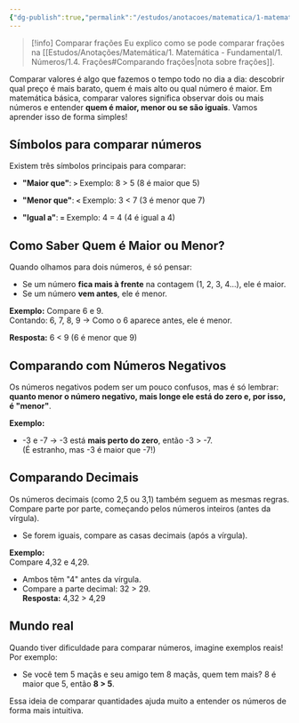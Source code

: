 ```yaml
---
{"dg-publish":true,"permalink":"/estudos/anotacoes/matematica/1-matematica-fundamental/1-numeros/1-3-comparando-valores/","updated":"2025-03-14T21:31:55.224-03:00"}
---
```


> [!info] Comparar frações
> Eu explico como se pode comparar frações na [[Estudos/Anotações/Matemática/1. Matemática - Fundamental/1. Números/1.4. Frações#Comparando frações\|nota sobre frações]].

Comparar valores é algo que fazemos o tempo todo no dia a dia: descobrir qual preço é mais barato, quem é mais alto ou qual número é maior. Em matemática básica, comparar valores significa observar dois ou mais números e entender **quem é maior, menor ou se são iguais**. Vamos aprender isso de forma simples!

## Símbolos para comparar números

Existem três símbolos principais para comparar:

- **"Maior que"**: **`>`** 
	Exemplo: 8 > 5 (8 é maior que 5)

- **"Menor que"**: **`<`** 
	Exemplo: 3 < 7 (3 é menor que 7)

- **"Igual a"**: **`=`** 
	Exemplo: 4 = 4 (4 é igual a 4)

## Como Saber Quem é Maior ou Menor?

Quando olhamos para dois números, é só pensar:  

- Se um número **fica mais à frente** na contagem (1, 2, 3, 4...), ele é maior.
- Se um número **vem antes**, ele é menor.

**Exemplo:** Compare 6 e 9.  
Contando: 6, 7, 8, 9 → Como o 6 aparece antes, ele é menor.  

**Resposta:** 6 < 9 (6 é menor que 9)

## Comparando com Números Negativos

Os números negativos podem ser um pouco confusos, mas é só lembrar: **quanto menor o número negativo, mais longe ele está do zero e, por isso, é "menor"**.

**Exemplo:**  
- -3 e -7 → -3 está **mais perto do zero**, então -3 > -7.  
(É estranho, mas -3 é maior que -7!)

## Comparando Decimais

Os números decimais (como 2,5 ou 3,1) também seguem as mesmas regras. Compare parte por parte, começando pelos números inteiros (antes da vírgula).  
- Se forem iguais, compare as casas decimais (após a vírgula).

**Exemplo:**  
Compare 4,32 e 4,29.  
- Ambos têm "4" antes da vírgula.
- Compare a parte decimal: 32 > 29.  
**Resposta:** 4,32 > 4,29

## Mundo real

Quando tiver dificuldade para comparar números, imagine exemplos reais! Por exemplo:  
- Se você tem 5 maçãs e seu amigo tem 8 maçãs, quem tem mais? 8 é maior que 5, então **8 > 5**.  

Essa ideia de comparar quantidades ajuda muito a entender os números de forma mais intuitiva.
